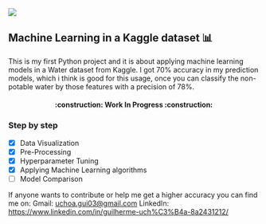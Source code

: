 <img src="C:\Users\guigu\Downloads\Data_Analysis.png"/>

## Machine Learning in a Kaggle dataset :bar_chart:

This is my first Python project and it is about applying machine learning models in a Water dataset from Kaggle.
I got 70% accuracy in my prediction models, which i think is good for this usage, once you can classify the non-potable water by those features with a precision of 78%.

<h4 align="center">
:construction: Work In Progress :construction:
</h4>

### Step by step
- [x] Data Visualization
- [x] Pre-Processing
- [x] Hyperparameter Tuning 
- [x] Applying Machine Learning algorithms
- [ ] Model Comparison 

If anyone wants to contribute or help me get a higher accuracy you can find me on:
Gmail: uchoa.gui03@gmail.com
LinkedIn: https://www.linkedin.com/in/guilherme-uch%C3%B4a-8a2431212/

